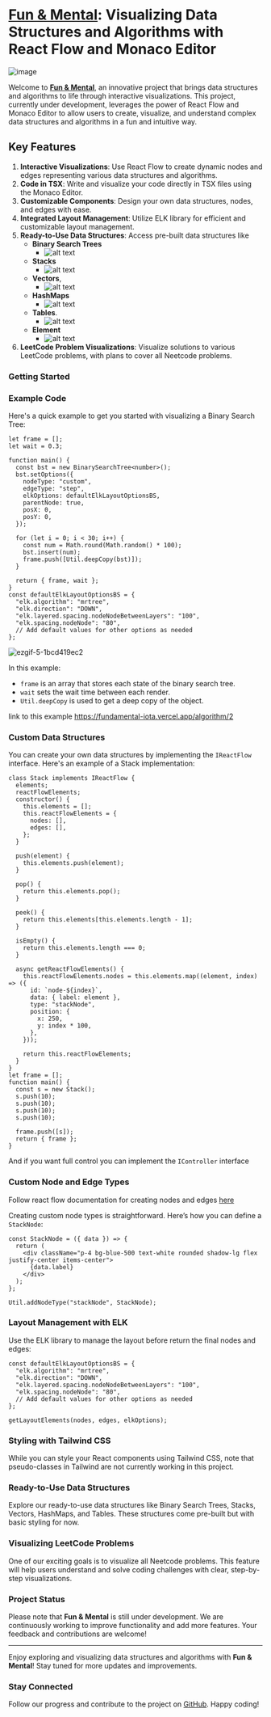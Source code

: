 # [Fun & Mental](https://fundamental-iota.vercel.app/): Visualizing Data Structures and Algorithms with React Flow and Monaco Editor

![image](https://res.cloudinary.com/daily-now/image/upload/s--Y1vf3tiD--/f_auto/v1721307385/ugc/content_db874517-135b-4739-b48b-82311fc5d011)

Welcome to **[Fun & Mental](https://fundamental-iota.vercel.app/)**, an innovative project that brings data structures and algorithms to life through interactive visualizations. This project, currently under development, leverages the power of React Flow and Monaco Editor to allow users to create, visualize, and understand complex data structures and algorithms in a fun and intuitive way.

## Key Features

1. **Interactive Visualizations**: Use React Flow to create dynamic nodes and edges representing various data structures and algorithms.
2. **Code in TSX**: Write and visualize your code directly in TSX files using the Monaco Editor.
3. **Customizable Components**: Design your own data structures, nodes, and edges with ease.
4. **Integrated Layout Management**: Utilize ELK library for efficient and customizable layout management.
5. **Ready-to-Use Data Structures**: Access pre-built data structures like
   - **Binary Search Trees**
     - ![alt text](<Screenshot 2024-07-19 105033.png>)
   - **Stacks**
     - ![alt text](<Screenshot 2024-07-19 105145.png>)
   - **Vectors**,
     - ![alt text](image-3.png)
   - **HashMaps**
     - ![alt text](image-1.png)
   - **Tables**.
     - ![alt text](image.png)
   - **Element**
     - ![alt text](image-2.png)
6. **LeetCode Problem Visualizations**: Visualize solutions to various LeetCode problems, with plans to cover all Neetcode problems.

### Getting Started

### Example Code

Here's a quick example to get you started with visualizing a Binary Search Tree:

```tsx
let frame = [];
let wait = 0.3;

function main() {
  const bst = new BinarySearchTree<number>();
  bst.setOptions({
    nodeType: "custom",
    edgeType: "step",
    elkOptions: defaultElkLayoutOptionsBS,
    parentNode: true,
    posX: 0,
    posY: 0,
  });

  for (let i = 0; i < 30; i++) {
    const num = Math.round(Math.random() * 100);
    bst.insert(num);
    frame.push([Util.deepCopy(bst)]);
  }

  return { frame, wait };
}
const defaultElkLayoutOptionsBS = {
  "elk.algorithm": "mrtree",
  "elk.direction": "DOWN",
  "elk.layered.spacing.nodeNodeBetweenLayers": "100",
  "elk.spacing.nodeNode": "80",
  // Add default values for other options as needed
};
```

![ezgif-5-1bcd419ec2](https://res.cloudinary.com/daily-now/image/upload/s--QfqJzo95--/f_auto/v1721307442/ugc/content_2f982989-9394-41b2-9114-5bd50bfc986f)

In this example:

- `frame` is an array that stores each state of the binary search tree.
- `wait` sets the wait time between each render.
- `Util.deepCopy` is used to get a deep copy of the object.

link to this example <https://fundamental-iota.vercel.app/algorithm/2>

### Custom Data Structures

You can create your own data structures by implementing the `IReactFlow` interface. Here's an example of a Stack implementation:

```tsx
class Stack implements IReactFlow {
  elements;
  reactFlowElements;
  constructor() {
    this.elements = [];
    this.reactFlowElements = {
      nodes: [],
      edges: [],
    };
  }

  push(element) {
    this.elements.push(element);
  }

  pop() {
    return this.elements.pop();
  }

  peek() {
    return this.elements[this.elements.length - 1];
  }

  isEmpty() {
    return this.elements.length === 0;
  }

  async getReactFlowElements() {
    this.reactFlowElements.nodes = this.elements.map((element, index) => ({
      id: `node-${index}`,
      data: { label: element },
      type: "stackNode",
      position: {
        x: 250,
        y: index * 100,
      },
    }));

    return this.reactFlowElements;
  }
}
let frame = [];
function main() {
  const s = new Stack();
  s.push(10);
  s.push(10);
  s.push(10);
  s.push(10);

  frame.push([s]);
  return { frame };
}
```

And if you want full control you can implement the `IController` interface

### Custom Node and Edge Types

Follow react flow documentation for creating nodes and edges [here](https://reactflow.dev/examples/nodes/custom-node)

Creating custom node types is straightforward. Here’s how you can define a `StackNode`:

```tsx
const StackNode = ({ data }) => {
  return (
    <div className="p-4 bg-blue-500 text-white rounded shadow-lg flex justify-center items-center">
      {data.label}
    </div>
  );
};

Util.addNodeType("stackNode", StackNode);
```

### Layout Management with ELK

Use the ELK library to manage the layout before return the final nodes and edges:

```tsx
const defaultElkLayoutOptionsBS = {
  "elk.algorithm": "mrtree",
  "elk.direction": "DOWN",
  "elk.layered.spacing.nodeNodeBetweenLayers": "100",
  "elk.spacing.nodeNode": "80",
  // Add default values for other options as needed
};

getLayoutElements(nodes, edges, elkOptions);
```

### Styling with Tailwind CSS

While you can style your React components using Tailwind CSS, note that pseudo-classes in Tailwind are not currently working in this project.

### Ready-to-Use Data Structures

Explore our ready-to-use data structures like Binary Search Trees, Stacks, Vectors, HashMaps, and Tables. These structures come pre-built but with basic styling for now.

### Visualizing LeetCode Problems

One of our exciting goals is to visualize all Neetcode problems. This feature will help users understand and solve coding challenges with clear, step-by-step visualizations.

### Project Status

Please note that **Fun & Mental** is still under development. We are continuously working to improve functionality and add more features. Your feedback and contributions are welcome!

---

Enjoy exploring and visualizing data structures and algorithms with **Fun & Mental**! Stay tuned for more updates and improvements.

### Stay Connected

Follow our progress and contribute to the project on [GitHub](https://github.com/Abdelaziz79/fundamental). Happy coding!
